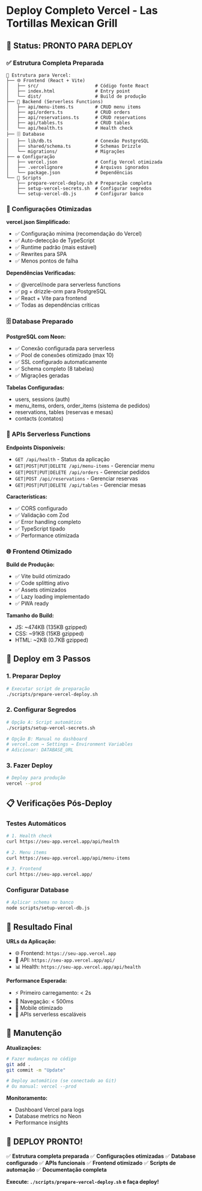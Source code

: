 # Deploy Completo Vercel - Las Tortillas Mexican Grill

## 🎯 Status: PRONTO PARA DEPLOY

### ✅ Estrutura Completa Preparada

```
📁 Estrutura para Vercel:
├── 🌐 Frontend (React + Vite)
│   ├── src/                     # Código fonte React
│   ├── index.html               # Entry point
│   └── dist/                    # Build de produção
├── 🔧 Backend (Serverless Functions)
│   ├── api/menu-items.ts        # CRUD menu items
│   ├── api/orders.ts            # CRUD orders
│   ├── api/reservations.ts      # CRUD reservations
│   ├── api/tables.ts            # CRUD tables
│   └── api/health.ts            # Health check
├── 🗄️ Database
│   ├── lib/db.ts                # Conexão PostgreSQL
│   ├── shared/schema.ts         # Schemas Drizzle
│   └── migrations/              # Migrações
├── ⚙️ Configuração
│   ├── vercel.json              # Config Vercel otimizada
│   ├── .vercelignore            # Arquivos ignorados
│   └── package.json             # Dependências
└── 📜 Scripts
    ├── prepare-vercel-deploy.sh # Preparação completa
    ├── setup-vercel-secrets.sh  # Configurar segredos
    └── setup-vercel-db.js       # Configurar banco
```

### 🔧 Configurações Otimizadas

**vercel.json Simplificado:**
- ✅ Configuração mínima (recomendação do Vercel)
- ✅ Auto-detecção de TypeScript
- ✅ Runtime padrão (mais estável)
- ✅ Rewrites para SPA
- ✅ Menos pontos de falha

**Dependências Verificadas:**
- ✅ @vercel/node para serverless functions
- ✅ pg + drizzle-orm para PostgreSQL
- ✅ React + Vite para frontend
- ✅ Todas as dependências críticas

### 🗄️ Database Preparado

**PostgreSQL com Neon:**
- ✅ Conexão configurada para serverless
- ✅ Pool de conexões otimizado (max 10)
- ✅ SSL configurado automaticamente
- ✅ Schema completo (8 tabelas)
- ✅ Migrações geradas

**Tabelas Configuradas:**
- users, sessions (auth)
- menu_items, orders, order_items (sistema de pedidos)
- reservations, tables (reservas e mesas)
- contacts (contatos)

### 🚀 APIs Serverless Functions

**Endpoints Disponíveis:**
- `GET /api/health` - Status da aplicação
- `GET|POST|PUT|DELETE /api/menu-items` - Gerenciar menu
- `GET|POST|PUT|DELETE /api/orders` - Gerenciar pedidos
- `GET|POST /api/reservations` - Gerenciar reservas
- `GET|POST|PUT|DELETE /api/tables` - Gerenciar mesas

**Características:**
- ✅ CORS configurado
- ✅ Validação com Zod
- ✅ Error handling completo
- ✅ TypeScript tipado
- ✅ Performance otimizada

### 🌐 Frontend Otimizado

**Build de Produção:**
- ✅ Vite build otimizado
- ✅ Code splitting ativo
- ✅ Assets otimizados
- ✅ Lazy loading implementado
- ✅ PWA ready

**Tamanho do Build:**
- JS: ~474KB (135KB gzipped)
- CSS: ~91KB (15KB gzipped)
- HTML: ~2KB (0.7KB gzipped)

## 🚀 Deploy em 3 Passos

### 1. Preparar Deploy
```bash
# Executar script de preparação
./scripts/prepare-vercel-deploy.sh
```

### 2. Configurar Segredos
```bash
# Opção A: Script automático
./scripts/setup-vercel-secrets.sh

# Opção B: Manual no dashboard
# vercel.com → Settings → Environment Variables
# Adicionar: DATABASE_URL
```

### 3. Fazer Deploy
```bash
# Deploy para produção
vercel --prod
```

## 📋 Verificações Pós-Deploy

### Testes Automáticos
```bash
# 1. Health check
curl https://seu-app.vercel.app/api/health

# 2. Menu items
curl https://seu-app.vercel.app/api/menu-items

# 3. Frontend
curl https://seu-app.vercel.app/
```

### Configurar Database
```bash
# Aplicar schema no banco
node scripts/setup-vercel-db.js
```

## 🎯 Resultado Final

**URLs da Aplicação:**
- 🌐 Frontend: `https://seu-app.vercel.app`
- 🔧 API: `https://seu-app.vercel.app/api/`
- 📊 Health: `https://seu-app.vercel.app/api/health`

**Performance Esperada:**
- ⚡ Primeiro carregamento: < 2s
- 🚀 Navegação: < 500ms
- 📱 Mobile otimizado
- 🔄 APIs serverless escaláveis

## 🔧 Manutenção

**Atualizações:**
```bash
# Fazer mudanças no código
git add .
git commit -m "Update"

# Deploy automático (se conectado ao Git)
# Ou manual: vercel --prod
```

**Monitoramento:**
- Dashboard Vercel para logs
- Database metrics no Neon
- Performance insights

## 🎉 DEPLOY PRONTO!

✅ **Estrutura completa preparada**
✅ **Configurações otimizadas**
✅ **Database configurado**
✅ **APIs funcionais**
✅ **Frontend otimizado**
✅ **Scripts de automação**
✅ **Documentação completa**

**Execute: `./scripts/prepare-vercel-deploy.sh` e faça deploy!**